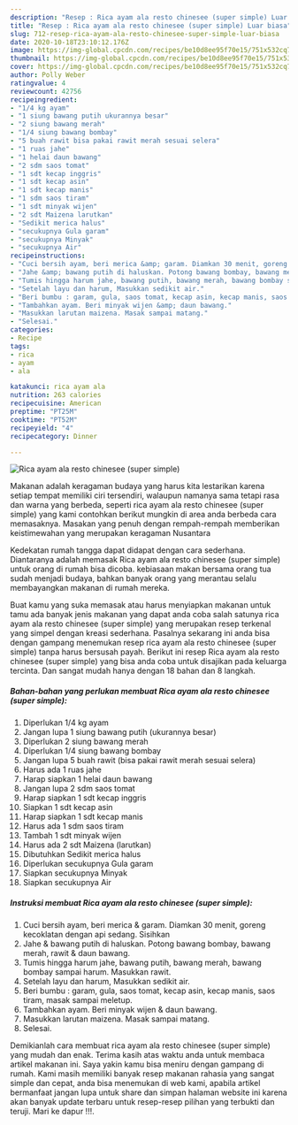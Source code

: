 ```yaml
---
description: "Resep : Rica ayam ala resto chinesee (super simple) Luar biasa"
title: "Resep : Rica ayam ala resto chinesee (super simple) Luar biasa"
slug: 712-resep-rica-ayam-ala-resto-chinesee-super-simple-luar-biasa
date: 2020-10-18T23:10:12.176Z
image: https://img-global.cpcdn.com/recipes/be10d8ee95f70e15/751x532cq70/rica-ayam-ala-resto-chinesee-super-simple-foto-resep-utama.jpg
thumbnail: https://img-global.cpcdn.com/recipes/be10d8ee95f70e15/751x532cq70/rica-ayam-ala-resto-chinesee-super-simple-foto-resep-utama.jpg
cover: https://img-global.cpcdn.com/recipes/be10d8ee95f70e15/751x532cq70/rica-ayam-ala-resto-chinesee-super-simple-foto-resep-utama.jpg
author: Polly Weber
ratingvalue: 4
reviewcount: 42756
recipeingredient:
- "1/4 kg ayam"
- "1 siung bawang putih ukurannya besar"
- "2 siung bawang merah"
- "1/4 siung bawang bombay"
- "5 buah rawit bisa pakai rawit merah sesuai selera"
- "1 ruas jahe"
- "1 helai daun bawang"
- "2 sdm saos tomat"
- "1 sdt kecap inggris"
- "1 sdt kecap asin"
- "1 sdt kecap manis"
- "1 sdm saos tiram"
- "1 sdt minyak wijen"
- "2 sdt Maizena larutkan"
- "Sedikit merica halus"
- "secukupnya Gula garam"
- "secukupnya Minyak"
- "secukupnya Air"
recipeinstructions:
- "Cuci bersih ayam, beri merica &amp; garam. Diamkan 30 menit, goreng kecoklatan dengan api sedang. Sisihkan"
- "Jahe &amp; bawang putih di haluskan. Potong bawang bombay, bawang merah, rawit &amp; daun bawang."
- "Tumis hingga harum jahe, bawang putih, bawang merah, bawang bombay sampai harum. Masukkan rawit."
- "Setelah layu dan harum, Masukkan sedikit air."
- "Beri bumbu : garam, gula, saos tomat, kecap asin, kecap manis, saos tiram, masak sampai meletup."
- "Tambahkan ayam. Beri minyak wijen &amp; daun bawang."
- "Masukkan larutan maizena. Masak sampai matang."
- "Selesai."
categories:
- Recipe
tags:
- rica
- ayam
- ala

katakunci: rica ayam ala 
nutrition: 263 calories
recipecuisine: American
preptime: "PT25M"
cooktime: "PT52M"
recipeyield: "4"
recipecategory: Dinner

---
```



![Rica ayam ala resto chinesee (super simple)](https://img-global.cpcdn.com/recipes/be10d8ee95f70e15/751x532cq70/rica-ayam-ala-resto-chinesee-super-simple-foto-resep-utama.jpg)

Makanan adalah keragaman budaya yang harus kita lestarikan karena setiap tempat memiliki ciri tersendiri, walaupun namanya sama tetapi rasa dan warna yang berbeda, seperti rica ayam ala resto chinesee (super simple) yang kami contohkan berikut mungkin di area anda berbeda cara memasaknya. Masakan yang penuh dengan rempah-rempah memberikan keistimewahan yang merupakan keragaman Nusantara

Kedekatan rumah tangga dapat didapat dengan cara sederhana. Diantaranya adalah memasak Rica ayam ala resto chinesee (super simple) untuk orang di rumah bisa dicoba. kebiasaan makan bersama orang tua sudah menjadi budaya, bahkan banyak orang yang merantau selalu membayangkan makanan di rumah mereka.



Buat kamu yang suka memasak atau harus menyiapkan makanan untuk tamu ada banyak jenis makanan yang dapat anda coba salah satunya rica ayam ala resto chinesee (super simple) yang merupakan resep terkenal yang simpel dengan kreasi sederhana. Pasalnya sekarang ini anda bisa dengan gampang menemukan resep rica ayam ala resto chinesee (super simple) tanpa harus bersusah payah.
Berikut ini resep Rica ayam ala resto chinesee (super simple) yang bisa anda coba untuk disajikan pada keluarga tercinta. Dan sangat mudah hanya dengan 18 bahan dan 8 langkah.


<!--inarticleads1-->

##### Bahan-bahan yang perlukan membuat Rica ayam ala resto chinesee (super simple):

1. Diperlukan 1/4 kg ayam
1. Jangan lupa 1 siung bawang putih (ukurannya besar)
1. Diperlukan 2 siung bawang merah
1. Diperlukan 1/4 siung bawang bombay
1. Jangan lupa 5 buah rawit (bisa pakai rawit merah sesuai selera)
1. Harus ada 1 ruas jahe
1. Harap siapkan 1 helai daun bawang
1. Jangan lupa 2 sdm saos tomat
1. Harap siapkan 1 sdt kecap inggris
1. Siapkan 1 sdt kecap asin
1. Harap siapkan 1 sdt kecap manis
1. Harus ada 1 sdm saos tiram
1. Tambah 1 sdt minyak wijen
1. Harus ada 2 sdt Maizena (larutkan)
1. Dibutuhkan Sedikit merica halus
1. Diperlukan secukupnya Gula garam
1. Siapkan secukupnya Minyak
1. Siapkan secukupnya Air




<!--inarticleads2-->

##### Instruksi membuat  Rica ayam ala resto chinesee (super simple):

1. Cuci bersih ayam, beri merica &amp; garam. Diamkan 30 menit, goreng kecoklatan dengan api sedang. Sisihkan
1. Jahe &amp; bawang putih di haluskan. Potong bawang bombay, bawang merah, rawit &amp; daun bawang.
1. Tumis hingga harum jahe, bawang putih, bawang merah, bawang bombay sampai harum. Masukkan rawit.
1. Setelah layu dan harum, Masukkan sedikit air.
1. Beri bumbu : garam, gula, saos tomat, kecap asin, kecap manis, saos tiram, masak sampai meletup.
1. Tambahkan ayam. Beri minyak wijen &amp; daun bawang.
1. Masukkan larutan maizena. Masak sampai matang.
1. Selesai.




Demikianlah cara membuat rica ayam ala resto chinesee (super simple) yang mudah dan enak. Terima kasih atas waktu anda untuk membaca artikel makanan ini. Saya yakin kamu bisa meniru dengan gampang di rumah. Kami masih memiliki banyak resep makanan rahasia yang sangat simple dan cepat, anda bisa menemukan di web kami, apabila artikel bermanfaat jangan lupa untuk share dan simpan halaman website ini karena akan banyak update terbaru untuk resep-resep pilihan yang terbukti dan teruji. Mari ke dapur !!!. 
